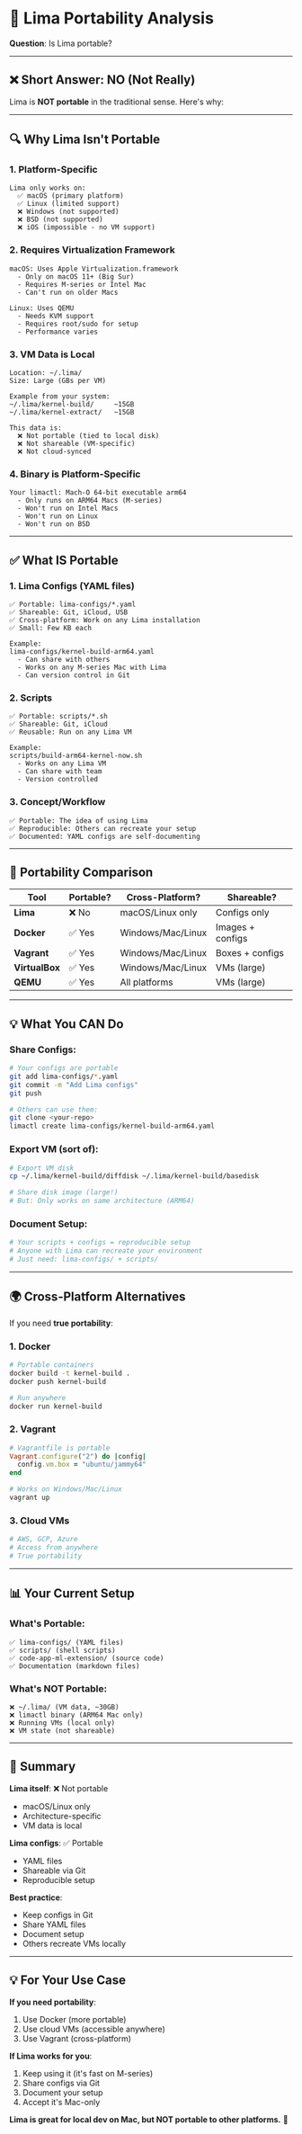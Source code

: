 # 🚀 Lima Portability Analysis

**Question**: Is Lima portable?

---

## ❌ **Short Answer: NO (Not Really)**

Lima is **NOT portable** in the traditional sense. Here's why:

---

## 🔍 **Why Lima Isn't Portable**

### **1. Platform-Specific**
```
Lima only works on:
  ✅ macOS (primary platform)
  ✅ Linux (limited support)
  ❌ Windows (not supported)
  ❌ BSD (not supported)
  ❌ iOS (impossible - no VM support)
```

### **2. Requires Virtualization Framework**
```
macOS: Uses Apple Virtualization.framework
  - Only on macOS 11+ (Big Sur)
  - Requires M-series or Intel Mac
  - Can't run on older Macs

Linux: Uses QEMU
  - Needs KVM support
  - Requires root/sudo for setup
  - Performance varies
```

### **3. VM Data is Local**
```
Location: ~/.lima/
Size: Large (GBs per VM)

Example from your system:
~/.lima/kernel-build/     ~15GB
~/.lima/kernel-extract/   ~15GB

This data is:
  ❌ Not portable (tied to local disk)
  ❌ Not shareable (VM-specific)
  ❌ Not cloud-synced
```

### **4. Binary is Platform-Specific**
```
Your limactl: Mach-O 64-bit executable arm64
  - Only runs on ARM64 Macs (M-series)
  - Won't run on Intel Macs
  - Won't run on Linux
  - Won't run on BSD
```

---

## ✅ **What IS Portable**

### **1. Lima Configs** (YAML files)
```
✅ Portable: lima-configs/*.yaml
✅ Shareable: Git, iCloud, USB
✅ Cross-platform: Work on any Lima installation
✅ Small: Few KB each

Example:
lima-configs/kernel-build-arm64.yaml
  - Can share with others
  - Works on any M-series Mac with Lima
  - Can version control in Git
```

### **2. Scripts**
```
✅ Portable: scripts/*.sh
✅ Shareable: Git, iCloud
✅ Reusable: Run on any Lima VM

Example:
scripts/build-arm64-kernel-now.sh
  - Works on any Lima VM
  - Can share with team
  - Version controlled
```

### **3. Concept/Workflow**
```
✅ Portable: The idea of using Lima
✅ Reproducible: Others can recreate your setup
✅ Documented: YAML configs are self-documenting
```

---

## 🎯 **Portability Comparison**

| Tool | Portable? | Cross-Platform? | Shareable? |
|------|-----------|-----------------|------------|
| **Lima** | ❌ No | macOS/Linux only | Configs only |
| **Docker** | ✅ Yes | Windows/Mac/Linux | Images + configs |
| **Vagrant** | ✅ Yes | Windows/Mac/Linux | Boxes + configs |
| **VirtualBox** | ✅ Yes | Windows/Mac/Linux | VMs (large) |
| **QEMU** | ✅ Yes | All platforms | VMs (large) |

---

## 💡 **What You CAN Do**

### **Share Configs**:
```bash
# Your configs are portable
git add lima-configs/*.yaml
git commit -m "Add Lima configs"
git push

# Others can use them:
git clone <your-repo>
limactl create lima-configs/kernel-build-arm64.yaml
```

### **Export VM** (sort of):
```bash
# Export VM disk
cp ~/.lima/kernel-build/diffdisk ~/.lima/kernel-build/basedisk

# Share disk image (large!)
# But: Only works on same architecture (ARM64)
```

### **Document Setup**:
```bash
# Your scripts + configs = reproducible setup
# Anyone with Lima can recreate your environment
# Just need: lima-configs/ + scripts/
```

---

## 🌍 **Cross-Platform Alternatives**

If you need **true portability**:

### **1. Docker**
```bash
# Portable containers
docker build -t kernel-build .
docker push kernel-build

# Run anywhere
docker run kernel-build
```

### **2. Vagrant**
```ruby
# Vagrantfile is portable
Vagrant.configure("2") do |config|
  config.vm.box = "ubuntu/jammy64"
end

# Works on Windows/Mac/Linux
vagrant up
```

### **3. Cloud VMs**
```bash
# AWS, GCP, Azure
# Access from anywhere
# True portability
```

---

## 📊 **Your Current Setup**

### **What's Portable**:
```
✅ lima-configs/ (YAML files)
✅ scripts/ (shell scripts)
✅ code-app-ml-extension/ (source code)
✅ Documentation (markdown files)
```

### **What's NOT Portable**:
```
❌ ~/.lima/ (VM data, ~30GB)
❌ limactl binary (ARM64 Mac only)
❌ Running VMs (local only)
❌ VM state (not shareable)
```

---

## 🎯 **Summary**

**Lima itself**: ❌ Not portable
- macOS/Linux only
- Architecture-specific
- VM data is local

**Lima configs**: ✅ Portable
- YAML files
- Shareable via Git
- Reproducible setup

**Best practice**:
- Keep configs in Git
- Share YAML files
- Document setup
- Others recreate VMs locally

---

## 💡 **For Your Use Case**

**If you need portability**:
1. Use Docker (more portable)
2. Use cloud VMs (accessible anywhere)
3. Use Vagrant (cross-platform)

**If Lima works for you**:
1. Keep using it (it's fast on M-series)
2. Share configs via Git
3. Document your setup
4. Accept it's Mac-only

**Lima is great for local dev on Mac, but NOT portable to other platforms.** 🚀
